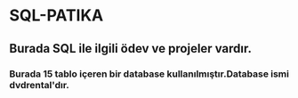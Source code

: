 # SQL-PATIKA
 
## Burada SQL ile ilgili ödev ve projeler vardır.
### Burada 15 tablo içeren bir database kullanılmıştır.Database ismi dvdrental'dır.
